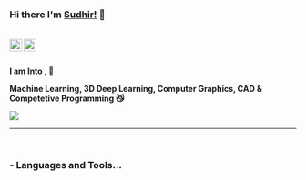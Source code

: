 ### Hi there I'm [Sudhir!](https://sudhir5595.github.io/) 👋

<br/>
<a href="https://www.linkedin.com/in/sudhir-shinde-198088118/">
  <img align="left" alt="Linkedin" width="22px" src="https://cdn.jsdelivr.net/npm/simple-icons@v3/icons/linkedin.svg" />
</a>
<a href="https://leetcode.com/sudhirshinde58/">
  <img align="left" alt="Leetcode" width="22px" src="https://cdn.jsdelivr.net/npm/simple-icons@v3/icons/leetcode.svg" />
</a>

<br/>

<br />


**I am Into , 🙏**

**Machine Learning, 3D Deep Learning, Computer Graphics, CAD & Competetive Programming 😼**
<br />


<img src="https://github-readme-stats.vercel.app/api?username=sudhir5595&show_icons=true&title_color=fff&icon_color=79ff97&text_color=9f9f9f&bg_color=151515">

*************

<br />

### - Languages and Tools...


<!--
**sudhir5595/sudhir5595** is a ✨ _special_ ✨ repository because its `README.md` (this file) appears on your GitHub profile.

Here are some ideas to get you started:

- 🔭 I’m currently working on ...
- 🌱 I’m currently learning ...
- 👯 I’m looking to collaborate on ...
- 🤔 I’m looking for help with ...
- 💬 Ask me about ...
- 📫 How to reach me: ...
- 😄 Pronouns: ...
- ⚡ Fun fact: ...
-->
